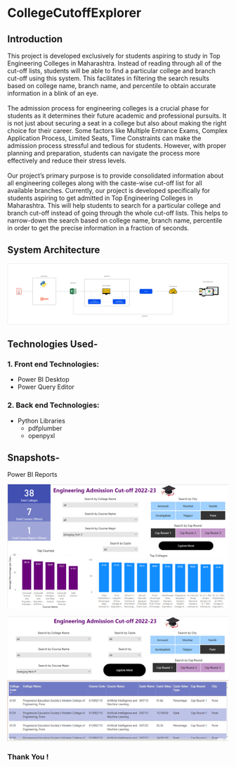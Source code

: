 # CollegeCutoffExplorer

## Introduction
This project is developed exclusively for students aspiring to study in Top Engineering Colleges in Maharashtra. Instead of reading through all of the cut-off lists, students will be able to find a particular college and branch cut-off using this system. This facilitates in filtering the search results based on college name, branch name, and percentile to obtain accurate information in a blink of an eye. </br></br>
The admission process for engineering colleges is a crucial phase for students as it determines their future academic and professional pursuits. It is not just about securing a seat in a college but also about making the right choice for their career. Some factors like Multiple Entrance Exams, Complex Application Process, Limited Seats, Time Constraints can make the admission process stressful and tedious for students. However, with proper planning and preparation, students can navigate the process more effectively and reduce their stress levels. </br></br>
Our project’s primary purpose is to provide consolidated information about all engineering colleges along with the caste-wise cut-off list for all available branches. Currently, our project is developed specifically for students aspiring to get admitted in Top Engineering Colleges in Maharashtra. This will help students to search for a particular college and branch cut-off instead of going through the whole cut-off lists. This helps to narrow-down the search based on college name, branch name, percentile in order to get the precise information in a fraction of seconds.

## System Architecture
![System Architecture](https://github.com/rid17pawar/CollegeCutoffExplorer/blob/main/readme_images/System_Diagram.png)

## Technologies Used-
### 1. Front end Technologies:
  - Power BI Desktop
  - Power Query Editor
  
### 2. Back end Technologies:
  - Python Libraries 
    - pdfplumber
    - openpyxl


## Snapshots-

Power BI Reports

![Report-1](https://github.com/rid17pawar/CollegeCutoffExplorer/blob/main/readme_images/PowerBI_Report_TopN.PNG)


![Report-2](https://github.com/rid17pawar/CollegeCutoffExplorer/blob/main/readme_images/PowerBI_Report_Details.PNG)

### Thank You !

